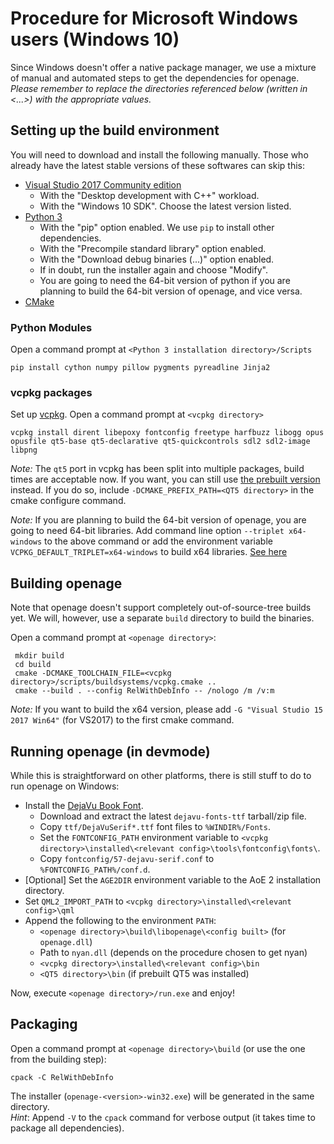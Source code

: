 # Procedure for Microsoft Windows users (Windows 10)

 Since Windows doesn't offer a native package manager, we use a mixture of manual and automated steps to get the dependencies for openage.
 *Please remember to replace the directories referenced below (written in <...>) with the appropriate values.*

## Setting up the build environment
 You will need to download and install the following manually.
 Those who already have the latest stable versions of these softwares can skip this:
 - [Visual Studio 2017 Community edition](https://www.visualstudio.com/downloads/)
   - With the "Desktop development with C++" workload.
   - With the "Windows 10 SDK". Choose the latest version listed.
 - [Python 3](https://www.python.org/downloads/windows/)
   - With the "pip" option enabled. We use `pip` to install other dependencies.
   - With the "Precompile standard library" option enabled.
   - With the "Download debug binaries (...)" option enabled.
   - If in doubt, run the installer again and choose "Modify".
   - You are going to need the 64-bit version of python if you are planning to build the 64-bit version of openage, and vice versa.
 - [CMake](https://cmake.org/download/)

### Python Modules
 Open a command prompt at `<Python 3 installation directory>/Scripts`

    pip install cython numpy pillow pygments pyreadline Jinja2

### vcpkg packages
 Set up [vcpkg](https://github.com/Microsoft/vcpkg#quick-start). Open a command prompt at `<vcpkg directory>`

    vcpkg install dirent libepoxy fontconfig freetype harfbuzz libogg opus opusfile qt5-base qt5-declarative qt5-quickcontrols sdl2 sdl2-image libpng

 _Note:_ The `qt5` port in vcpkg has been split into multiple packages, build times are acceptable now.
 If you want, you can still use [the prebuilt version](https://www.qt.io/download-open-source/) instead.
 If you do so, include `-DCMAKE_PREFIX_PATH=<QT5 directory>` in the cmake configure command.

 _Note:_ If you are planning to build the 64-bit version of openage, you are going to need 64-bit libraries. Add command line option `--triplet x64-windows` to the above command or add the environment variable `VCPKG_DEFAULT_TRIPLET=x64-windows` to build x64 libraries. [See here](https://github.com/Microsoft/vcpkg/issues/1254)

## Building openage
 Note that openage doesn't support completely out-of-source-tree builds yet.
 We will, however, use a separate `build` directory to build the binaries.

 Open a command prompt at `<openage directory>`:

     mkdir build
     cd build
     cmake -DCMAKE_TOOLCHAIN_FILE=<vcpkg directory>/scripts/buildsystems/vcpkg.cmake ..
     cmake --build . --config RelWithDebInfo -- /nologo /m /v:m

_Note:_ If you want to build the x64 version, please add `-G "Visual Studio 15 2017 Win64"` (for VS2017) to the first cmake command.

## Running openage (in devmode)
 While this is straightforward on other platforms, there is still stuff to do to run openage on Windows:
  - Install the [DejaVu Book Font](https://dejavu-fonts.github.io/Download.html).
    - Download and extract the latest `dejavu-fonts-ttf` tarball/zip file.
    - Copy `ttf/DejaVuSerif*.ttf` font files to `%WINDIR%/Fonts`.
    - Set the `FONTCONFIG_PATH` environment variable to `<vcpkg directory>\installed\<relevant config>\tools\fontconfig\fonts\`.
    - Copy `fontconfig/57-dejavu-serif.conf` to `%FONTCONFIG_PATH%/conf.d`.
  - [Optional] Set the `AGE2DIR` environment variable to the AoE 2 installation directory.
  - Set `QML2_IMPORT_PATH` to `<vcpkg directory>\installed\<relevant config>\qml`
  - Append the following to the environment `PATH`:
    - `<openage directory>\build\libopenage\<config built>` (for `openage.dll`)
    - Path to `nyan.dll` (depends on the procedure chosen to get nyan)
    - `<vcpkg directory>\installed\<relevant config>\bin`
    - `<QT5 directory>\bin` (if prebuilt QT5 was installed)

 Now, execute `<openage directory>/run.exe` and enjoy!

## Packaging
 Open a command prompt at `<openage directory>\build` (or use the one from the building step):

    cpack -C RelWithDebInfo

 The installer (`openage-<version>-win32.exe`) will be generated in the same directory.<br>
 _Hint_: Append `-V` to the `cpack` command for verbose output (it takes time to package all dependencies).
